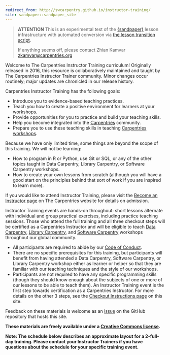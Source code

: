 ```yaml
---
redirect_from: http://swcarpentry.github.io/instructor-training/
site: sandpaper::sandpaper_site
---
```


> **ATTENTION** This is an experimental test of the [{sandpaper}](https://carpentries.github.io/sandpaper-docs) lesson infrastructure
> with automated conversion via [the lesson transition script](https://github.com/data-lessons/lesson-transition/).
> 
> If anything seems off, please contact Zhian Kamvar [zkamvar@carpentries.org](mailto:zkamvar@carpentries.org)

Welcome to The Carpentries Instructor Training curriculum! Originally released in 2016, this resource is collaboratively maintained and taught by The Carpentries Instructor Trainer community. Minor changes occur routinely; major updates are chronicled in our release history.

Carpentries Instructor Training has the following goals:

- Introduce you to evidence-based teaching practices.
- Teach you how to create a positive environment for learners at your workshops.
- Provide opportunities for you to practice and build your teaching skills.
- Help you become integrated into the [Carpentries](https://carpentries.org/) community.
- Prepare you to use these teaching skills in teaching [Carpentries workshops](https://carpentries.org/workshops/).

Because we have only limited time, some things are beyond the scope of this training. We will not be learning:

- How to program in R or Python, use Git or SQL, or any of the other topics taught in Data Carpentry, Library Carpentry, or Software Carpentry workshops.
- How to create your own lessons from scratch (although you will have a good start on the principles behind that sort of work if you are inspired to learn more).

If you would like to attend Instructor Training, please visit the [Become an Instructor page](https://carpentries.org/become-instructor/) on
The Carpentries website for details on admission.

Instructor Training events are hands-on throughout: short lessons alternate with individual
and group practical exercises, including practice teaching sessions. Those who attend the
full training and all three checkout steps will be certified as a Carpentries Instructor
and will be eligible to teach [Data Carpentry](http://datacarpentry.org/), [Library Carpentry](https://librarycarpentry.org/),
and [Software Carpentry](https://software-carpentry.org/) workshops throughout our global community.

- All participants are required to abide by our [Code of Conduct][conduct].
- There are no specific prerequisites for this training, but participants will benefit from having attended a Data Carpentry, Software Carpentry, or Library Carpentry workshop either as learner or helper so that they are familiar with our teaching techniques and the style of our workshops.
- Participants are not required to have any specific programming skills (though they should know enough about the subjects of one or more of our lessons to be able to teach them).
  An Instructor Training event is the first step towards certification as a Carpentries Instructor. For more details on the other 3 steps, see the [Checkout Instructions page](https://carpentries.github.io/instructor-training/checkout/index.html) on this site.

Feedback on these materials is welcome as an [issue][issues] on the GitHub repository that hosts this site.

**These materials are freely available under a [Creative Commons license][license].**

**Note: The schedule below describes an approximate layout for a 2-full-day training. Please contact your Instructor Trainers if you have questions about the schedule for your specific training event.**

[conduct]: https://docs.carpentries.org/topic_folders/policies/code-of-conduct.html
[issues]: {{site.github.repository_url}}/issues
[license]: LICENSE.html



